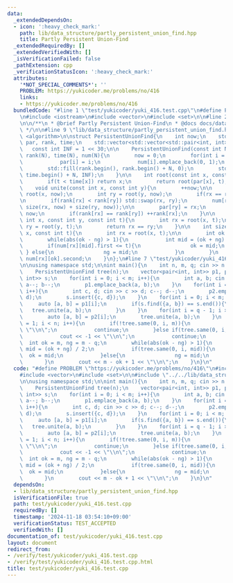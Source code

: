 ```yaml
---
data:
  _extendedDependsOn:
  - icon: ':heavy_check_mark:'
    path: lib/data_structure/partly_persistent_union_find.hpp
    title: Partly Persistent Union-Find
  _extendedRequiredBy: []
  _extendedVerifiedWith: []
  _isVerificationFailed: false
  _pathExtension: cpp
  _verificationStatusIcon: ':heavy_check_mark:'
  attributes:
    '*NOT_SPECIAL_COMMENTS*': ''
    PROBLEM: https://yukicoder.me/problems/no/416
    links:
    - https://yukicoder.me/problems/no/416
  bundledCode: "#line 1 \"test/yukicoder/yuki_416.test.cpp\"\n#define PROBLEM \"https://yukicoder.me/problems/no/416\"\
    \n#include <iostream>\n#include <vector>\n#include <set>\n\n#line 2 \"lib/data_structure/partly_persistent_union_find.hpp\"\
    \n\n/**\n * @brief Partly Persistent Union-Find\n * @docs docs/data_structure/partly_persistent_union_find.md\n\
    \ */\n\n#line 9 \"lib/data_structure/partly_persistent_union_find.hpp\"\n#include\
    \ <algorithm>\n\nstruct PersistentUnionFind{\n    int now;\n    std::vector<int>\
    \ par, rank, time;\n    std::vector<std::vector<std::pair<int, int>>> num;\n \
    \   const int INF = 1 << 30;\n\n    PersistentUnionFind(const int N) : par(N),\
    \ rank(N), time(N), num(N){\n        now = 0;\n        for(int i = 0; i < N; ++i){\n\
    \            par[i] = i;\n            num[i].emplace_back(0, 1);\n        }\n\
    \        std::fill(rank.begin(), rank.begin() + N, 0);\n        std::fill(time.begin(),\
    \ time.begin() + N, INF);\n    }\n\n    int root(const int x, const int t){\n\
    \        if(t < time[x]) return x;\n        return root(par[x], t);\n    }\n\n\
    \    void unite(const int x, const int y){\n        ++now;\n\n        int rx =\
    \ root(x, now);\n        int ry = root(y, now);\n        if(rx == ry) return;\n\
    \n        if(rank[rx] < rank[ry]) std::swap(rx, ry);\n        num[rx].emplace_back(now,\
    \ size(rx, now) + size(ry, now));\n\n        par[ry] = rx;\n        time[ry] =\
    \ now;\n        if(rank[rx] == rank[ry]) ++rank[rx];\n    }\n\n    bool same(const\
    \ int x, const int y, const int t){\n        int rx = root(x, t);\n        int\
    \ ry = root(y, t);\n        return rx == ry;\n    }\n\n    int size(const int\
    \ x, const int t){\n        int rx = root(x, t);\n\n        int ok = 0, ng = num[rx].size();\n\
    \        while(abs(ok - ng) > 1){\n            int mid = (ok + ng) / 2;\n    \
    \        if(num[rx][mid].first <= t){\n                ok = mid;\n           \
    \ } else{\n                ng = mid;\n            }\n        }\n        return\
    \ num[rx][ok].second;\n    }\n};\n#line 7 \"test/yukicoder/yuki_416.test.cpp\"\
    \n\nusing namespace std;\n\nint main(){\n    int n, m, q; cin >> n >> m >> q;\n\
    \    PersistentUnionFind tree(n);\n    vector<pair<int, int>> p1, p2;\n    set<pair<int,\
    \ int>> s;\n    for(int i = 0; i < m; i++){\n        int a, b; cin >> a >> b;\
    \ a--; b--;\n        p1.emplace_back(a, b);\n    }\n    for(int i = 0; i < q;\
    \ i++){\n        int c, d; cin >> c >> d; c--; d--;\n        p2.emplace_back(c,\
    \ d);\n        s.insert({c, d});\n    }\n    for(int i = 0; i < m; i++){\n   \
    \     auto [a, b] = p1[i];\n        if(s.find({a, b}) == s.end()){\n         \
    \   tree.unite(a, b);\n        }\n    }\n    for(int i = q - 1; i >= 0; i--){\n\
    \        auto [a, b] = p2[i];\n        tree.unite(a, b);\n    }\n    for(int i\
    \ = 1; i < n; i++){\n        if(!tree.same(0, i, m)){\n            cout << 0 <<\
    \ \"\\n\";\n            continue;\n        }else if(tree.same(0, i, m - q)){\n\
    \            cout << -1 << \"\\n\";\n            continue;\n        }\n      \
    \  int ok = m, ng = m - q;\n        while(abs(ok - ng) > 1){\n            int\
    \ mid = (ok + ng) / 2;\n            if(tree.same(0, i, mid)){\n              \
    \  ok = mid;\n            }else{\n                ng = mid;\n            }\n \
    \       }\n        cout << m - ok + 1 << \"\\n\";\n    }\n}\n"
  code: "#define PROBLEM \"https://yukicoder.me/problems/no/416\"\n#include <iostream>\n\
    #include <vector>\n#include <set>\n\n#include \"../../lib/data_structure/partly_persistent_union_find.hpp\"\
    \n\nusing namespace std;\n\nint main(){\n    int n, m, q; cin >> n >> m >> q;\n\
    \    PersistentUnionFind tree(n);\n    vector<pair<int, int>> p1, p2;\n    set<pair<int,\
    \ int>> s;\n    for(int i = 0; i < m; i++){\n        int a, b; cin >> a >> b;\
    \ a--; b--;\n        p1.emplace_back(a, b);\n    }\n    for(int i = 0; i < q;\
    \ i++){\n        int c, d; cin >> c >> d; c--; d--;\n        p2.emplace_back(c,\
    \ d);\n        s.insert({c, d});\n    }\n    for(int i = 0; i < m; i++){\n   \
    \     auto [a, b] = p1[i];\n        if(s.find({a, b}) == s.end()){\n         \
    \   tree.unite(a, b);\n        }\n    }\n    for(int i = q - 1; i >= 0; i--){\n\
    \        auto [a, b] = p2[i];\n        tree.unite(a, b);\n    }\n    for(int i\
    \ = 1; i < n; i++){\n        if(!tree.same(0, i, m)){\n            cout << 0 <<\
    \ \"\\n\";\n            continue;\n        }else if(tree.same(0, i, m - q)){\n\
    \            cout << -1 << \"\\n\";\n            continue;\n        }\n      \
    \  int ok = m, ng = m - q;\n        while(abs(ok - ng) > 1){\n            int\
    \ mid = (ok + ng) / 2;\n            if(tree.same(0, i, mid)){\n              \
    \  ok = mid;\n            }else{\n                ng = mid;\n            }\n \
    \       }\n        cout << m - ok + 1 << \"\\n\";\n    }\n}\n"
  dependsOn:
  - lib/data_structure/partly_persistent_union_find.hpp
  isVerificationFile: true
  path: test/yukicoder/yuki_416.test.cpp
  requiredBy: []
  timestamp: '2024-11-18 03:54:10+09:00'
  verificationStatus: TEST_ACCEPTED
  verifiedWith: []
documentation_of: test/yukicoder/yuki_416.test.cpp
layout: document
redirect_from:
- /verify/test/yukicoder/yuki_416.test.cpp
- /verify/test/yukicoder/yuki_416.test.cpp.html
title: test/yukicoder/yuki_416.test.cpp
---
```

